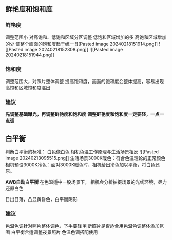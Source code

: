 ## 鲜艳度和饱和度

### 鲜艳度
调整范围小
对高饱和、低饱和区域分区调整
低饱和区域增加的多
高饱和区域增加的少
使整个画面的饱和度趋于统一
![[Pasted image 20240218151914.png]]
![[Pasted image 20240218152308.png]]
![[Pasted image 20240218151944.png]]
### 饱和度
调整范围大，对照片整体调整
提高饱和度，画面的饱和度会整体提高，容易出现高饱和区域饱和度溢出

### 建议
**先调整基础曝光，再调整鲜艳度和饱和度**
**调整鲜艳度和饱和度一定要轻，一点一点调**


## 白平衡
判断白平衡的标准： 白色像白色
相机色温工作原理与生活场景相反
![[Pasted image 20240213095515.png]]
生活场景3000K暖色：符合色温理论的正常颜色
相机预设3000K冷色：面对3000K暖色时，相机给出冷色加以平衡，将白色还原。

**AWB自动白平衡**
在色温适中一股场景下， 相机会分析拍摄场景的光线环境，尽力还原白色

日出日落，凸显黄昏色，白平衡阴影
### 建议
色温色调针对照片整体调色，下手要轻
判断照片是否适合用色温色调整体添加氛围
白平衡合适调整夜景照片
色温色调搭配使用

























